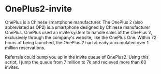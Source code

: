 # OnePlus2-invite

OnePlus is a Chinese smartphone manufacturer. The OnePlus 2 (also abbreviated as OP2) is a smartphone designed by Chinese manufacturer OnePlus. OnePlus used an invite system to handle sales of the OnePlus 2, exclusively through the company's website, like the OnePlus One. Within 72 hours of being launched, the OnePlus 2 had already accumulated over 1 million reservations.

Referrals could bump you up in the invite queue of OnePlus2. Using this script, I jump the queue from 7 million to 7k and recieved more than 60 invites.
